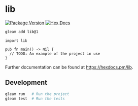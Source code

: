 # lib

[![Package Version](https://img.shields.io/hexpm/v/lib)](https://hex.pm/packages/lib)
[![Hex Docs](https://img.shields.io/badge/hex-docs-ffaff3)](https://hexdocs.pm/lib/)

```sh
gleam add lib@1
```
```gleam
import lib

pub fn main() -> Nil {
  // TODO: An example of the project in use
}
```

Further documentation can be found at <https://hexdocs.pm/lib>.

## Development

```sh
gleam run   # Run the project
gleam test  # Run the tests
```
